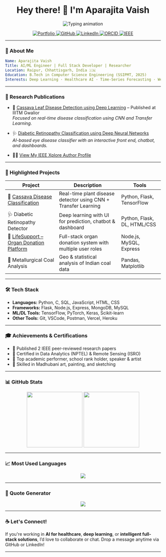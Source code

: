 <!-- Header with Typing Animation -->
<h1 align="center">Hey there! 👋 I'm Aparajita Vaish</h1>
<p align="center">
  <img src="https://readme-typing-svg.demolab.com?font=Fira+Code&weight=500&size=24&pause=1000&color=00ADB5&center=true&width=435&lines=AI+%2F+ML+Engineer;Full-Stack+Developer;Published+Researcher;Healthcare+AI+Enthusiast;Let's+Build+Together+💡" alt="Typing animation" />
</p>

<!-- Badges -->
<p align="center">
  <a href="https://aparajitavaish-portfolio.vercel.app/" target="_blank">
    <img alt="Portfolio" src="https://img.shields.io/badge/Portfolio-Visit%20Now-00adb5?style=for-the-badge&logo=vercel&logoColor=white" />
  </a>
  <a href="https://github.com/14Aparajita" target="_blank">
    <img alt="GitHub" src="https://img.shields.io/badge/GitHub-14Aparajita-181717?style=for-the-badge&logo=github&logoColor=white" />
  </a>
  <a href="https://www.linkedin.com/in/aparajita-vaish-26610b2b0/" target="_blank">
    <img alt="LinkedIn" src="https://img.shields.io/badge/LinkedIn-Connect-0A66C2?style=for-the-badge&logo=linkedin&logoColor=white" />
  </a>
  <a href="https://orcid.org/0009-0003-7934-0349" target="_blank">
    <img alt="ORCID" src="https://img.shields.io/badge/ORCID-0009--0003--7934--0349-A6CE39?style=for-the-badge&logo=orcid&logoColor=white" />
  </a>
  <a href="https://ieeexplore.ieee.org/author/268009315483884" target="_blank">
    <img alt="IEEE" src="https://img.shields.io/badge/IEEE-Xplore-00629B?style=for-the-badge&logo=ieee&logoColor=white" />
  </a>
</p>

---

### 🧠 About Me

```yaml
Name: Aparajita Vaish
Title: AI/ML Engineer | Full Stack Developer | Researcher
Location: Raipur, Chhattisgarh, India 🇮🇳
Education: B.Tech in Computer Science Engineering (SSIPMT, 2025)
Interests: Deep Learning · Healthcare AI · Time-Series Forecasting · Web Systems
```

---

### 🧪 Research Publications

- 🧬 [Cassava Leaf Disease Detection using Deep Learning](https://ieeexplore.ieee.org/document/10984951) – Published at IIITM Gwalior  
  *Focused on real-time disease classification using CNN and Transfer Learning.*

- 🩺 [Diabetic Retinopathy Classification using Deep Neural Networks](https://ieeexplore.ieee.org/document/10985144)  
  *AI-based eye disease classifier with an interactive front end, chatbot, and dashboards.*

- 🧑‍🔬 [View My IEEE Xplore Author Profile](https://ieeexplore.ieee.org/author/268009315483884)

---

### 🚀 Highlighted Projects

| Project | Description | Tools |
|--------|-------------|-------|
| 🌿 [Cassava Disease Classification](https://github.com/14Aparajita/casssava-disease-classification) | Real-time plant disease detector using CNN + Transfer Learning | Python, Flask, TensorFlow |
| 🩺 Diabetic Retinopathy Detector | Deep learning with UI for prediction, chatbot & dashboard | Python, Flask, DL, HTML/CSS |
| 💓 [LifeSupport – Organ Donation Platform](https://github.com/14Aparajita/Lifesupport) | Full-stack organ donation system with multiple user roles | Node.js, MySQL, Express |
| 🧪 Metallurgical Coal Analysis | Geo & statistical analysis of Indian coal data | Pandas, Matplotlib |

---

### 🛠️ Tech Stack

- **Languages:** Python, C, SQL, JavaScript, HTML, CSS  
- **Frameworks:** Flask, Node.js, Express, MongoDB, MySQL  
- **ML/DL Tools:** TensorFlow, PyTorch, Keras, Scikit-learn  
- **Other Tools:** Git, VSCode, Postman, Vercel, Heroku  

---

### 🎓 Achievements & Certifications

- 🧠 Published 2 IEEE peer-reviewed research papers  
- 📜 Certified in Data Analytics (NPTEL) & Remote Sensing (ISRO)  
- 🏅 Top academic performer, school rank holder, speaker & artist  
- 🎨 Skilled in Madhubani art, painting, and sketching  

---

### 📊 GitHub Stats

<p align="center">
  <img src="https://github-readme-stats.vercel.app/api?username=14Aparajita&show_icons=true&theme=radical" height="180px"/>
  <img src="https://streak-stats.demolab.com?user=14Aparajita&theme=radical&hide_border=true" height="180px"/>
</p>

---

### 📈 Most Used Languages

<p align="center">
  <img src="https://github-readme-stats.vercel.app/api/top-langs/?username=14Aparajita&layout=compact&theme=radical&langs_count=6" />
</p>

---

### 💬 Quote Generator

<p align="center">
  <img src="https://quotes-github-readme.vercel.app/api?type=horizontal&theme=radical" />
</p>

---

### ☕ Let's Connect!

If you're working in **AI for healthcare**, **deep learning**, or **intelligent full-stack solutions**, I’d love to collaborate or chat. Drop a message anytime via GitHub or LinkedIn!

---
